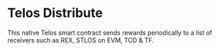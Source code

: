 # Telos Distribute

This native Telos smart contract sends rewards periodically to a list of receivers such as REX, STLOS on EVM, TCD & TF.
